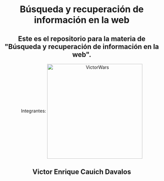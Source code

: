 <h1 align="center">Búsqueda y recuperación de información en la web</h2>
<h2 align="center">Este es el repositorio para la materia de "Búsqueda y recuperación de información en la web".</h2>

<p align="center">
  <a align="center">Integrantes:</a>
  <img href="https://github.com/VictorWars" width="300px" src="https://avatars.githubusercontent.com/u/50329391?v=4" align="center" alt="VictorWars" />
  <h2 align="center" href="https://github.com/VictorWars">Victor Enrique Cauich Davalos</h2>
</p>
